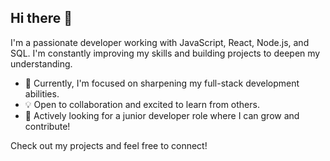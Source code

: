 ## Hi there 👋
<p>I'm a passionate developer working with JavaScript, React, Node.js, and SQL. I'm constantly improving my skills and building projects to deepen my understanding.</p> 

<ul>
 <li> 🚀 Currently, I'm focused on sharpening my full-stack development abilities.</li>
 <li> 💡 Open to collaboration and excited to learn from others.</li>
 <li> 🎯 Actively looking for a junior developer role where I can grow and contribute!</li>
</ul>

Check out my projects and feel free to connect!

<!--
**nurcanyildiz/Nurcanyildiz** is a ✨ _special_ ✨ repository because its `README.md` (this file) appears on your GitHub profile.

Here are some ideas to get you started:

- 🔭 I’m currently working on ...
- 🌱 I’m currently learning ...
- 👯 I’m looking to collaborate on ...
- 🤔 I’m looking for help with ...
- 💬 Ask me about ...
- 📫 How to reach me: ...
- 😄 Pronouns: ...
- ⚡ Fun fact: ...
-->
